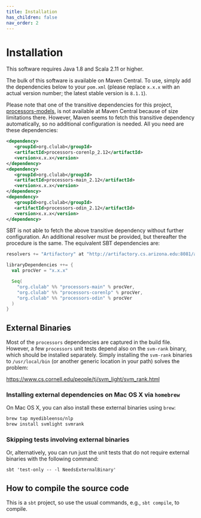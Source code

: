 ```yaml
---
title: Installation
has_children: false
nav_order: 2
---
```


# Installation

This software requires Java 1.8 and Scala 2.11 or higher.

The bulk of this software is available on Maven Central. To use, simply add the dependencies below to your `pom.xml` (please replace `x.x.x` with an actual version number; the latest stable version is `8.1.1`).  

Please note that one of the transitive dependencies for this project, [processors-models](http://artifactory.cs.arizona.edu:8081/artifactory/webapp/#/artifacts/browse/tree/General/sbt-release/org/clulab/processors-models), is not available at Maven Central because of size limitations there. However, Maven seems to fetch this transitive dependency automatically, so no additional configuration is needed. All you need are these dependencies:

```xml
<dependency>
   <groupId>org.clulab</groupId>
   <artifactId>processors-corenlp_2.12</artifactId>
   <version>x.x.x</version>
</dependency>
<dependency>
   <groupId>org.clulab</groupId>
   <artifactId>processors-main_2.12</artifactId>
   <version>x.x.x</version>
</dependency>
<dependency>
   <groupId>org.clulab</groupId>
   <artifactId>processors-odin_2.12</artifactId>
   <version>x.x.x</version>
</dependency>
```

SBT is not able to fetch the above transitive dependency without further configuration.  An additional resolver must be provided, but thereafter the procedure is the same.  The equivalent SBT dependencies are:

```scala
resolvers += "Artifactory" at "http://artifactory.cs.arizona.edu:8081/artifactory/sbt-release"

libraryDependencies ++= {
  val procVer = "x.x.x"

  Seq(
    "org.clulab" %% "processors-main" % procVer,
    "org.clulab" %% "processors-corenlp" % procVer,
    "org.clulab" %% "processors-odin" % procVer
  )
}
```

## External Binaries

Most of the `processors` dependencies are captured in the build file. However, a few `processors` unit tests depend also on the `svm-rank` binary, which should be installed separately. Simply installing the `svm-rank` binaries to `/usr/local/bin` (or another generic location in your path) solves the problem:

https://www.cs.cornell.edu/people/tj/svm_light/svm_rank.html

### Installing external dependencies on Mac OS X via `homebrew`

On Mac OS X, you can also install these external binaries using `brew`:

```bash
brew tap myedibleenso/nlp
brew install svmlight svmrank
```

### Skipping tests involving external binaries

Or, alternatively, you can run just the unit tests that do not require external binaries with the following command:

`sbt 'test-only -- -l NeedsExternalBinary'`

## How to compile the source code

This is a `sbt` project, so use the usual commands, e.g., `sbt compile`, to compile.



